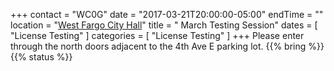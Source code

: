 +++
contact = "WC0G"
date = "2017-03-21T20:00:00-05:00"
endTime = ""
location = "[West Fargo City Hall](/places/west-fargo-city-hall/)"
title = " March Testing Session"
dates = [ "License Testing" ]
categories = [ "License Testing" ]
+++
Please enter through the north
doors adjacent to the 4th Ave E parking lot.
{{% bring %}}
{{% status %}}

